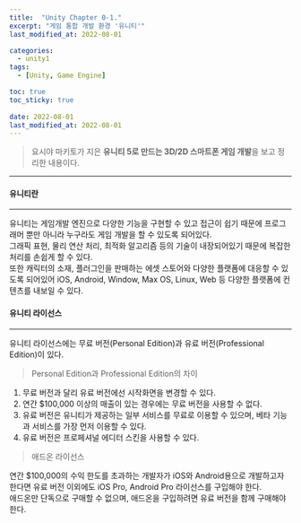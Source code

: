 ```yaml
---
title:  "Unity Chapter 0-1."
excerpt: "게임 통합 개발 환경 '유니티'"
last_modified_at: 2022-08-01

categories:
  - unity1
tags:
  - [Unity, Game Engine]

toc: true
toc_sticky: true
 
date: 2022-08-01
last_modified_at: 2022-08-01
---
```

>요시야 마키토가 지은 **유니티 5로 만드는 3D/2D 스마트폰 게임 개발**을 보고 정리한 내용이다.  
---  
 
#### 유니티란
---
유니티는 게임개발 엔진으로 다양한 기능을 구현할 수 있고 접근이 쉽기 때문에 프로그래머 뿐만 아니라 누구라도 게임 개발을 할 수 있도록 되어있다.  
그래픽 표현, 물리 연산 처리, 최적화 알고리즘 등의 기술이 내장되어있기 때문에 복잡한 처리를 손쉽게 할 수 있다.  
또한 캐릭터의 소재, 플러그인을 판매하는 에셋 스토어와 다양한 플랫폼에 대응할 수 있도록 되어있어 iOS, Android, Window, Max OS, Linux, Web 등 다양한 플랫폼에 컨텐츠를 내보일 수 있다.  
 

 
#### 유니티 라이선스
---
유니티 라이선스에는 무료 버전(Personal Edition)과 유료 버전(Professional Edition)이 있다.
>Personal Edition과 Professional Edition의 차이  

1. 무료 버전과 달리 유료 버전에선 시작화면을 변경할 수 있다.
2. 연간 $100,000 이상의 매출이 있는 경우에는 무료 버전을 사용할 수 없다.
3. 유료 버전은 유니티가 제공하는 일부 서비스를 무료로 이용할 수 있으며, 베타 기능과 서비스를 가장 먼저 이용할 수 있다.
4. 유료 버전은 프로페셔널 에디터 스킨을 사용할 수 있다.  

>애드온 라이선스

연간 $100,000의 수익 한도를 초과하는 개발자가 iOS와 Android용으로 개발하고자 한다면 유료 버전 이외에도 iOS Pro, Android Pro 라이선스를 구입해야 한다.  
애드온만 단독으로 구매할 수 없으며, 애드온을 구입하려면 유료 버전을 함께 구매해야 한다.